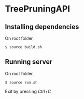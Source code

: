 # TreePruningAPI

## Installing dependencies

On root folder,

    $ source build.sh

## Running server

On root folder,

    $ source run.sh

Exit by pressing *Ctrl+C*
